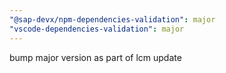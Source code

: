 ```yaml
---
"@sap-devx/npm-dependencies-validation": major
"vscode-dependencies-validation": major
---
```


bump major version as part of lcm update
